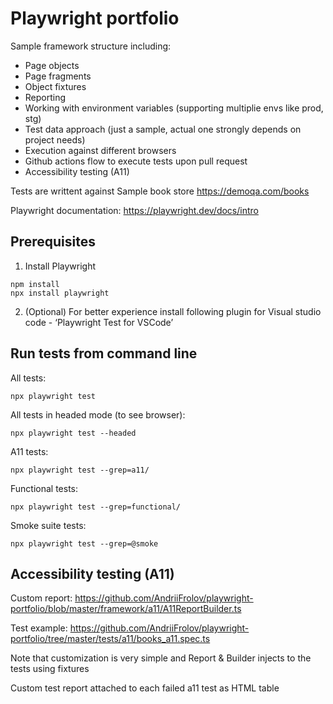 # Playwright portfolio
Sample framework structure including:
- Page objects
- Page fragments
- Object fixtures
- Reporting
- Working with environment variables (supporting multiplie envs like prod, stg)
- Test data approach (just a sample, actual one strongly depends on project needs)
- Execution against different browsers
- Github actions flow to execute tests upon pull request
- Accessibility testing (A11)

Tests are writtent against Sample book store https://demoqa.com/books

Playwright documentation: https://playwright.dev/docs/intro 

## Prerequisites
1. Install Playwright

```shell 
npm install 
npx install playwright
```

2. (Optional) For better experience install following plugin for Visual studio code - ‘Playwright Test for VSCode’

## Run tests from command line
All tests:
```
npx playwright test
```

All tests in headed mode (to see browser):
```
npx playwright test --headed
```

A11 tests:
```
npx playwright test --grep=a11/
```

Functional tests:
```
npx playwright test --grep=functional/
```

Smoke suite tests:
```
npx playwright test --grep=@smoke
```




## Accessibility testing (A11)
Custom report: https://github.com/AndriiFrolov/playwright-portfolio/blob/master/framework/a11/A11ReportBuilder.ts 

Test example: https://github.com/AndriiFrolov/playwright-portfolio/tree/master/tests/a11/books_a11.spec.ts

Note that customization is very simple and Report & Builder injects to the tests using fixtures

Custom test report attached to each failed a11 test as HTML table
